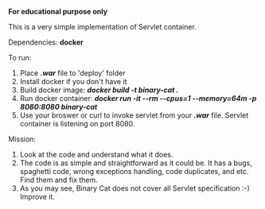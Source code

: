 **For educational purpose only**

This is a very simple implementation of Servlet container.

Dependencies: **docker**

To run:
1. Place ***.war*** file to 'deploy' folder
2. Install docker if you don't have it
3. Build docker image: ***docker build -t binary-cat .*** 
4. Run docker container: ***docker run -it --rm --cpus=1 --memory=64m -p 8080:8080 binary-cat***
5. Use your broswer or curl to invoke servlet from your ***.war*** file. Servlet container is listening on port 8080. 

Mission:
1. Look at the code and understand what it does.
2. The code is as simple and straightforward as it could be. It has a bugs, spaghetti code, wrong exceptions handling, code duplicates, and etc. Find them and fix them.
3. As you may see, Binary Cat does not cover all Servlet specification :-) Improve it.